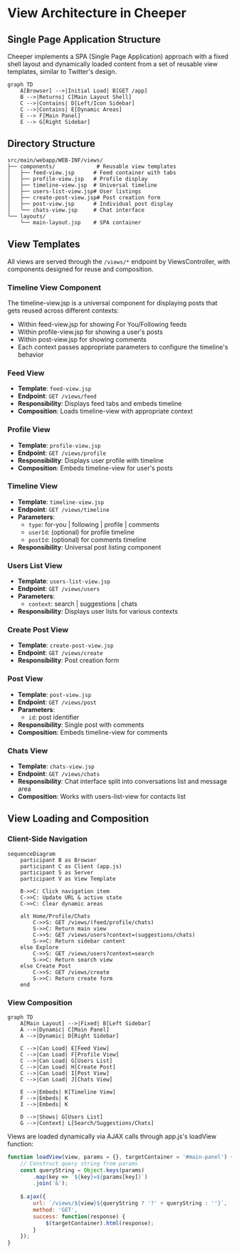 # View Architecture in Cheeper

## Single Page Application Structure

Cheeper implements a SPA (Single Page Application) approach with a fixed shell layout and dynamically loaded content from a set of reusable view templates, similar to Twitter's design.

```mermaid
graph TD
    A[Browser] -->|Initial Load| B[GET /app]
    B -->|Returns| C[Main Layout Shell]
    C -->|Contains| D[Left/Icon Sidebar]
    C -->|Contains| E[Dynamic Areas]
    E --> F[Main Panel]
    E --> G[Right Sidebar]
```

## Directory Structure
```
src/main/webapp/WEB-INF/views/
├── components/             # Reusable view templates
│   ├── feed-view.jsp      # Feed container with tabs
│   ├── profile-view.jsp   # Profile display
│   ├── timeline-view.jsp  # Universal timeline
│   ├── users-list-view.jsp# User listings
│   ├── create-post-view.jsp# Post creation form
│   ├── post-view.jsp      # Individual post display
│   └── chats-view.jsp     # Chat interface
└── layouts/
    └── main-layout.jsp    # SPA container
```

## View Templates

All views are served through the `/views/*` endpoint by ViewsController, with components designed for reuse and composition.

### Timeline View Component
The timeline-view.jsp is a universal component for displaying posts that gets reused across different contexts:
- Within feed-view.jsp for showing For You/Following feeds
- Within profile-view.jsp for showing a user's posts
- Within post-view.jsp for showing comments
- Each context passes appropriate parameters to configure the timeline's behavior

### Feed View
- **Template**: `feed-view.jsp`
- **Endpoint**: `GET /views/feed`
- **Responsibility**: Displays feed tabs and embeds timeline
- **Composition**: Loads timeline-view with appropriate context

### Profile View
- **Template**: `profile-view.jsp`
- **Endpoint**: `GET /views/profile`
- **Responsibility**: Displays user profile with timeline
- **Composition**: Embeds timeline-view for user's posts

### Timeline View
- **Template**: `timeline-view.jsp`
- **Endpoint**: `GET /views/timeline`
- **Parameters**:
  - `type`: for-you | following | profile | comments
  - `userId`: (optional) for profile timeline
  - `postId`: (optional) for comments timeline
- **Responsibility**: Universal post listing component

### Users List View
- **Template**: `users-list-view.jsp`
- **Endpoint**: `GET /views/users`
- **Parameters**: 
  - `context`: search | suggestions | chats
- **Responsibility**: Displays user lists for various contexts

### Create Post View
- **Template**: `create-post-view.jsp`
- **Endpoint**: `GET /views/create`
- **Responsibility**: Post creation form

### Post View
- **Template**: `post-view.jsp`
- **Endpoint**: `GET /views/post`
- **Parameters**: 
  - `id`: post identifier
- **Responsibility**: Single post with comments
- **Composition**: Embeds timeline-view for comments

### Chats View
- **Template**: `chats-view.jsp`
- **Endpoint**: `GET /views/chats`
- **Responsibility**: Chat interface split into conversations list and message area
- **Composition**: Works with users-list-view for contacts list

## View Loading and Composition

### Client-Side Navigation
```mermaid
sequenceDiagram
    participant B as Browser
    participant C as Client (app.js)
    participant S as Server
    participant V as View Template
    
    B->>C: Click navigation item
    C->>C: Update URL & active state
    C->>C: Clear dynamic areas
    
    alt Home/Profile/Chats
        C->>S: GET /views/(feed/profile/chats)
        S->>C: Return main view
        C->>S: GET /views/users?context=(suggestions/chats)
        S->>C: Return sidebar content
    else Explore
        C->>S: GET /views/users?context=search
        S->>C: Return search view
    else Create Post
        C->>S: GET /views/create
        S->>C: Return create form
    end
```

### View Composition
```mermaid
graph TD
    A[Main Layout] -->|Fixed| B[Left Sidebar]
    A -->|Dynamic| C[Main Panel]
    A -->|Dynamic| D[Right Sidebar]
    
    C -->|Can Load| E[Feed View]
    C -->|Can Load| F[Profile View]
    C -->|Can Load| G[Users List]
    C -->|Can Load| H[Create Post]
    C -->|Can Load| I[Post View]
    C -->|Can Load| J[Chats View]
    
    E -->|Embeds| K[Timeline View]
    F -->|Embeds| K
    I -->|Embeds| K
    
    D -->|Shows| G[Users List]
    G -->|Context| L[Search/Suggestions/Chats]
```

Views are loaded dynamically via AJAX calls through app.js's loadView function:
```javascript
function loadView(view, params = {}, targetContainer = '#main-panel') {
    // Construct query string from params
    const queryString = Object.keys(params)
        .map(key => `${key}=${params[key]}`)
        .join('&');
        
    $.ajax({
        url: `/views/${view}${queryString ? '?' + queryString : ''}`,
        method: 'GET',
        success: function(response) {
            $(targetContainer).html(response);
        }
    });
}
